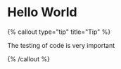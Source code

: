 # Hello World 

 {% callout type="tip" title="Tip" %}

The testing of code is very important

{% /callout %}